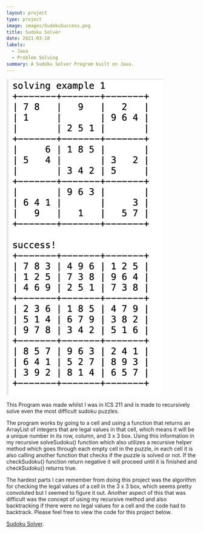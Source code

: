 ```yaml
---
layout: project
type: project
image: images/SudokuSuccess.png
title: Sudoku Solver
date: 2021-03-10
labels:
  - Java
  - Problem Solving
summary: A Sudoku Solver Program built on Java.
---
```


<img class="ui medium right floated rounded image" src="../images/Sudoku.png">

This Program was made whilst I was in ICS 211 and is made to recursively solve even the most difficult sudoku puzzles.

The program works by going to a cell and using a function that returns an ArrayList of integers that are legal values in that cell, which means it will be a unique number in its row, column, and 3 x 3 box. Using this information in my recursive solveSudoku() function which also utilizes a recursive helper method which goes through each empty cell in the puzzle, in  each cell it is also calling another function that checks if the puzzle is solved or not. If the checkSudoku() function return negative it will proceed until it is finished and checkSudoku() returns true.

The hardest parts I can remember from doing this project was the algorithm for checking the legal values of a cell in the 3 x 3 box, which seems pretty convoluted but I seemed to figure it out. Another aspect of this that was difficult was the concept of using my recursive method and also backtracking if there were no legal values for a cell and the code had to backtrack. Please feel free to view  the code for this project below.

[Sudoku Solver](https://github.com/Cole-House/Sudoku-Solver/tree/main).
